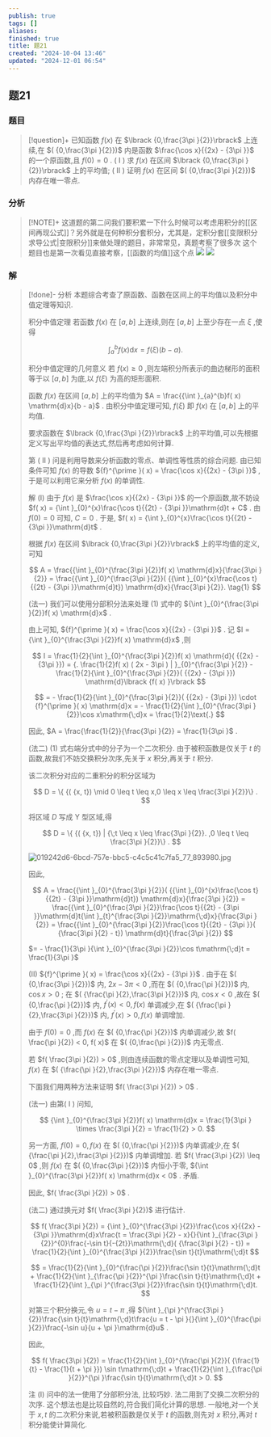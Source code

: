 ```yaml
---
publish: true
tags: []
aliases: 
finished: true
title: 题21
created: "2024-10-04 13:46"
updated: "2024-12-01 06:54"
---
```

## 题21
### 题目
> [!question]+
> 已知函数 $f( x)$ 在 $\lbrack {0,\frac{3\pi }{2}}\rbrack$ 上连续,在 $( {0,\frac{3\pi }{2}})$ 内是函数 $\frac{\cos x}{{2x} - {3\pi }}$ 的一个原函数,且 $f( 0) = 0$ .
> ( I ) 求 $f( x)$ 在区间 $\lbrack {0,\frac{3\pi }{2}}\rbrack$ 上的平均值; 
> ( II ) 证明 $f( x)$ 在区间 $( {0,\frac{3\pi }{2}})$ 内存在唯一零点.
### 分析
> [!NOTE]+
> 这道题的第二问我们要积累一下什么时候可以考虑用积分的[[区间再现公式]]？另外就是在何种积分套积分，尤其是，定积分套[[变限积分求导公式|变限积分]]来做处理的题目，非常常见，真题考察了很多次
> 这个题目也是第一次看见直接考察，[[函数的均值]]这个点
> ![](https://img.hwenyi.live/202411301200079.webp)
> ![](https://img.hwenyi.live/202411301201486.webp)
### 解
> [!done]-
> 分析 本题综合考查了原函数、函数在区间上的平均值以及积分中值定理等知识.
> 
> 积分中值定理 若函数 $f( x)$ 在 $\lbrack {a, b}\rbrack$ 上连续,则在 $\lbrack {a, b}\rbrack$ 上至少存在一点 $\xi$ ,使得
> 
> $$
> {\int }_{a}^{b}f( x) \mathrm{d}x = f( \xi ) ( {b - a}) .
> $$
> 
> 积分中值定理的几何意义 若 $f( x) \geq 0$ ,则左端积分所表示的曲边梯形的面积等于以 $\lbrack {a, b}\rbrack$ 为底,以 $f( \xi )$ 为高的矩形面积.
> 
> 函数 $f( x)$ 在区间 $\lbrack {a, b}\rbrack$ 上的平均值为 $A = \frac{{\int }_{a}^{b}f( x) \mathrm{d}x}{b - a}$ . 由积分中值定理可知, $f( \xi )$ 即 $f( x)$ 在 $\lbrack {a, b}\rbrack$ 上的平均值.
> 
> 要求函数在 $\lbrack {0,\frac{3\pi }{2}}\rbrack$ 上的平均值,可以先根据定义写出平均值的表达式,然后再考虑如何计算.
> 
> 第 ( II ) 问是利用导数来分析函数的零点、单调性等性质的综合问题. 由已知条件可知 $f( x)$ 的导数 ${f}^{\prime }( x) = \frac{\cos x}{{2x} - {3\pi }}$ ,于是可以利用它来分析 $f( x)$ 的单调性.
> 
> 解 (I) 由于 $f( x)$ 是 $\frac{\cos x}{{2x} - {3\pi }}$ 的一个原函数,故不妨设 $f( x) = {\int }_{0}^{x}\frac{\cos t}{{2t} - {3\pi }}\mathrm{d}t + C$ . 由 $f( 0) = 0$ 可知, $C = 0$ . 于是, $f( x) = {\int }_{0}^{x}\frac{\cos t}{{2t} - {3\pi }}\mathrm{d}t$ .
> 
> 根据 $f( x)$ 在区间 $\lbrack {0,\frac{3\pi }{2}}\rbrack$ 上的平均值的定义,可知
> 
> $$
> A = \frac{{\int }_{0}^{\frac{3\pi }{2}}f( x) \mathrm{d}x}{\frac{3\pi }{2}} = \frac{{\int }_{0}^{\frac{3\pi }{2}}( {{\int }_{0}^{x}\frac{\cos t}{{2t} - {3\pi }}\mathrm{d}t}) \mathrm{d}x}{\frac{3\pi }{2}}. \tag{1}
> $$
> 
> (法一) 我们可以使用分部积分法来处理 (1) 式中的 ${\int }_{0}^{\frac{3\pi }{2}}f( x) \mathrm{d}x$ .
> 
> 由上可知, ${f}^{\prime }( x) = \frac{\cos x}{{2x} - {3\pi }}$ . 记 $I = {\int }_{0}^{\frac{3\pi }{2}}f( x) \mathrm{d}x$ ,则
> 
> $$
> I = \frac{1}{2}{\int }_{0}^{\frac{3\pi }{2}}f( x) \mathrm{d}( {{2x} - {3\pi }}) = {. \frac{1}{2}f( x) ( 2x - 3\pi ) | }_{0}^{\frac{3\pi }{2}} - \frac{1}{2}{\int }_{0}^{\frac{3\pi }{2}}( {{2x} - {3\pi }}) \mathrm{d}\lbrack {f( x) }\rbrack
> $$
> 
> $$
> = - \frac{1}{2}{\int }_{0}^{\frac{3\pi }{2}}( {{2x} - {3\pi }}) \cdot {f}^{\prime }( x) \mathrm{d}x = - \frac{1}{2}{\int }_{0}^{\frac{3\pi }{2}}\cos x\mathrm{\;d}x = \frac{1}{2}\text{.}
> $$
> 
> 因此, $A = \frac{\frac{1}{2}}{\frac{3\pi }{2}} = \frac{1}{3\pi }$ .
> 
> (法二) (1) 式右端分式中的分子为一个二次积分. 由于被积函数是仅关于 $t$ 的函数,故我们不妨交换积分次序,先关于 $x$ 积分,再关于 $t$ 积分.
> 
> 该二次积分对应的二重积分的积分区域为
> 
> $$
> D = \{ {( {x, t}) \mid 0 \leq t \leq x,0 \leq x \leq \frac{3\pi }{2}}\} .
> $$
> 
> 将区域 $D$ 写成 $\mathrm{Y}$ 型区域,得
> 
> $$
> D = \{ {( {x, t}) | {\;t \leq x \leq \frac{3\pi }{2}}. ,0 \leq t \leq \frac{3\pi }{2}}\} .
> $$
> 
> ![019242d6-6bcd-757e-bbc5-c4c5c41c7fa5_77_893980.jpg](https://img.hwenyi.live/202409302017951.webp)
> 
> 因此,
> 
> $$
> A = \frac{{\int }_{0}^{\frac{3\pi }{2}}( {{\int }_{0}^{x}\frac{\cos t}{{2t} - {3\pi }}\mathrm{d}t}) \mathrm{d}x}{\frac{3\pi }{2}} = \frac{{\int }_{0}^{\frac{3\pi }{2}}\frac{\cos t}{{2t} - {3\pi }}\mathrm{d}t{\int }_{t}^{\frac{3\pi }{2}}\mathrm{\;d}x}{\frac{3\pi }{2}} = \frac{{\int }_{0}^{\frac{3\pi }{2}}\frac{\cos t}{{2t} - {3\pi }}( {\frac{3\pi }{2} - t}) \mathrm{d}t}{\frac{3\pi }{2}}
> $$
> 
> $= - \frac{1}{3\pi }{\int }_{0}^{\frac{3\pi }{2}}\cos t\mathrm{\;d}t = \frac{1}{3\pi }$
> 
> (II) ${f}^{\prime }( x) = \frac{\cos x}{{2x} - {3\pi }}$ . 由于在 $( {0,\frac{3\pi }{2}})$ 内, ${2x} - {3\pi } < 0$ ,而在 $( {0,\frac{\pi }{2}})$ 内, $\cos x > 0$ ; 在 $( {\frac{\pi }{2},\frac{3\pi }{2}})$ 内, $\cos x < 0$ ,故在 $( {0,\frac{\pi }{2}})$ 内, ${f}^{\prime }( x) < 0, f( x)$ 单调减少,在 $( {\frac{\pi }{2},\frac{3\pi }{2}})$ 内, ${f}^{\prime }( x) > 0, f( x)$ 单调增加.
> 
> 由于 $f( 0) = 0$ ,而 $f( x)$ 在 $( {0,\frac{\pi }{2}})$ 内单调减少,故 $f( \frac{\pi }{2}) < 0, f( x)$ 在 $( {0,\frac{\pi }{2}})$ 内无零点.
> 
> 若 $f( \frac{3\pi }{2}) > 0$ ,则由连续函数的零点定理以及单调性可知, $f( x)$ 在 $( {\frac{\pi }{2},\frac{3\pi }{2}})$ 内存在唯一零点.
> 
> 下面我们用两种方法来证明 $f( \frac{3\pi }{2}) > 0$ .
> 
> (法一) 由第( I ) 问知,
> 
> $$
> {\int }_{0}^{\frac{3\pi }{2}}f( x) \mathrm{d}x = \frac{1}{3\pi } \times \frac{3\pi }{2} = \frac{1}{2} > 0.
> $$
> 
> 另一方面, $f( 0) = 0, f( x)$ 在 $( {0,\frac{\pi }{2}})$ 内单调减少,在 $( {\frac{\pi }{2},\frac{3\pi }{2}})$ 内单调增加. 若 $f( \frac{3\pi }{2}) \leq 0$ ,则 $f( x)$ 在 $( {0,\frac{3\pi }{2}})$ 内恒小于零, ${\int }_{0}^{\frac{3\pi }{2}}f( x) \mathrm{d}x < 0$ . 矛盾.
> 
> 因此, $f( \frac{3\pi }{2}) > 0$ .
> 
> (法二) 通过换元对 $f( \frac{3\pi }{2})$ 进行估计.
> 
> $$
> f( \frac{3\pi }{2}) = {\int }_{0}^{\frac{3\pi }{2}}\frac{\cos x}{{2x} - {3\pi }}\mathrm{d}x\frac{t = \frac{3\pi }{2} - x}{}{\int }_{\frac{3\pi }{2}}^{0}\frac{-\sin t}{-{2t}}\mathrm{\;d}( {\frac{3\pi }{2} - t}) = \frac{1}{2}{\int }_{0}^{\frac{3\pi }{2}}\frac{\sin t}{t}\mathrm{\;d}t
> $$
> 
> $$
> = \frac{1}{2}{\int }_{0}^{\frac{\pi }{2}}\frac{\sin t}{t}\mathrm{\;d}t + \frac{1}{2}{\int }_{\frac{\pi }{2}}^{\pi }\frac{\sin t}{t}\mathrm{\;d}t + \frac{1}{2}{\int }_{\pi }^{\frac{3\pi }{2}}\frac{\sin t}{t}\mathrm{\;d}t.
> $$
> 
> 对第三个积分换元,令 $u = t - \pi$ ,得 ${\int }_{\pi }^{\frac{3\pi }{2}}\frac{\sin t}{t}\mathrm{\;d}t\frac{u = t - \pi }{}{\int }_{0}^{\frac{\pi }{2}}\frac{-\sin u}{u + \pi }\mathrm{d}u$ .
> 
> 因此,
> 
> $$
> f( \frac{3\pi }{2}) = \frac{1}{2}{\int }_{0}^{\frac{\pi }{2}}( {\frac{1}{t} - \frac{1}{t + \pi }}) \sin t\mathrm{\;d}t + \frac{1}{2}{\int }_{\frac{\pi }{2}}^{\pi }\frac{\sin t}{t}\mathrm{\;d}t > 0.
> $$
> 
> 注 (I) 问中的法一使用了分部积分法, 比较巧妙. 法二用到了交换二次积分的次序. 这个想法也是比较自然的,符合我们简化计算的思想. 一般地,对一个关于 $x, t$ 的二次积分来说,若被积函数是仅关于 $t$ 的函数,则先对 $x$ 积分,再对 $t$ 积分能使计算简化.